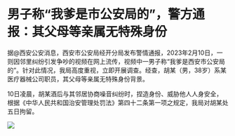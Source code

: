 # 男子称“我爹是市公安局的”，警方通报：其父母等亲属无特殊身份

据@西安公安消息，西安市公安局经开分局发布警情通报，2023年2月10日，一则因邻里纠纷引发争吵的视频在网上流传，视频中一男子称“我爹是西安市公安局的”。针对此情况，我局高度重视，立即开展调查。经查，胡某（男，38岁）系某医疗器械公司职员，其父母等亲属无特殊身份背景。

10日凌晨，胡某酒后与其邻居协商噪音纠纷时，捏造身份、威胁他人人身安全，根据《中华人民共和国治安管理处罚法》第四十二条第一项之规定，我局对胡某处五日拘留。

![](https://inews.gtimg.com/newsapp_bt/0/15656726882/1000)

​

